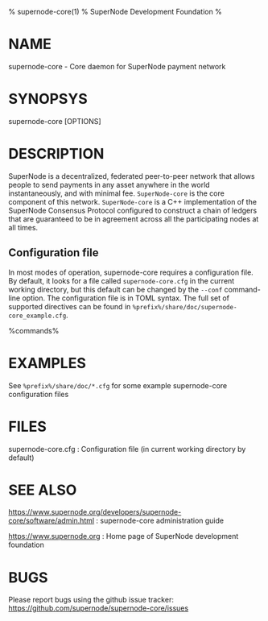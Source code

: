 % supernode-core(1)
% SuperNode Development Foundation
%

# NAME

supernode-core - Core daemon for SuperNode payment network

# SYNOPSYS

supernode-core [OPTIONS]

# DESCRIPTION

SuperNode is a decentralized, federated peer-to-peer network that allows
people to send payments in any asset anywhere in the world
instantaneously, and with minimal fee. `SuperNode-core` is the core
component of this network. `SuperNode-core` is a C++ implementation of
the SuperNode Consensus Protocol configured to construct a chain of
ledgers that are guaranteed to be in agreement across all the
participating nodes at all times.

## Configuration file

In most modes of operation, supernode-core requires a configuration
file.  By default, it looks for a file called `supernode-core.cfg` in
the current working directory, but this default can be changed by the
`--conf` command-line option.  The configuration file is in TOML
syntax.  The full set of supported directives can be found in
`%prefix%/share/doc/supernode-core_example.cfg`.

%commands%

# EXAMPLES

See `%prefix%/share/doc/*.cfg` for some example supernode-core
configuration files

# FILES

supernode-core.cfg
:   Configuration file (in current working directory by default)

# SEE ALSO

<https://www.supernode.org/developers/supernode-core/software/admin.html>
:   supernode-core administration guide

<https://www.supernode.org>
:   Home page of SuperNode development foundation

# BUGS

Please report bugs using the github issue tracker:\
<https://github.com/supernode/supernode-core/issues>
